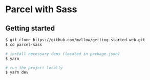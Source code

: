 # Parcel with Sass

## Getting started

```sh
$ git clone https://github.com/mvllow/getting-started-web.git
$ cd parcel-sass

# install necessary deps (located in package.json)
$ yarn

# run the project locally
$ yarn dev
```

